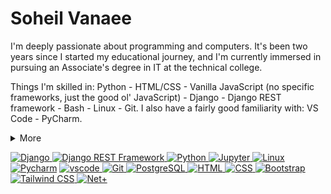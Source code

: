 <div>
<p>
<h1>Soheil Vanaee</h1>
I'm deeply passionate about programming and computers.
It's been two years since I started my educational journey, and I'm currently immersed in pursuing an Associate's degree in IT at the technical college.

Things I'm skilled in:
Python - HTML/CSS - Vanilla JavaScript (no specific frameworks, just the good ol' JavaScript) - Django - Django REST framework - Bash - Linux - Git.
I also have a fairly good familiarity with:
VS Code - PyCharm.

<details>
<summary>More</summary> <br>
  
Using Django, I can lend a hand in bringing your web visions to life. Whether you're building a website from scratch or need someone to take over the back-end development and support, I've got you covered.

I work remotely and whether it's freelancing (back-end focus) or corporate, the setting makes no difference to me.

Due to my relatively young age, I might not have an extensive work history (but then again, everyone has to start somewhere, right?).
</details>

</p>
<a href="https://www.djangoproject.com/" target="_blank"> <img src="https://img.shields.io/badge/Django-092E20?style=for-the-badge&logo=django&logoColor=white" alt="Django"/> </a>
<a href="https://www.django-rest-framework.org/" target="_blank"> <img src="https://img.shields.io/badge/Django_REST_Framework-092E20?style=for-the-badge&logo=django&logoColor=white" alt="Django REST Framework"/> </a>
<a href="https://www.python.org" target="_blank"> <img src="https://img.shields.io/badge/Python-FFD43B?style=for-the-badge&logo=python&logoColor=darkgreen" alt="Python"/> </a>
<a href="https://jupyter.org/" target="_blank"> <img src="https://img.shields.io/badge/Jupyter-F37626.svg?&style=for-the-badge&logo=Jupyter&logoColor=white" alt="Jupyter"/> </a>
<a href="https://www.linux.org/" target="_blank"> <img src="https://img.shields.io/badge/Linux-FCC624?style=for-the-badge&logo=linux&logoColor=black" alt="Linux"/> </a>
<a href="https://www.jetbrains.com/pycharm/" target="_blank"> <img src="https://img.shields.io/badge/PyCharm-000000.svg?&style=for-the-badge&logo=PyCharm&logoColor=white" alt="Pycharm"/></a>
<a href="https://code.visualstudio.com/" target="_blank"> <img src="https://img.shields.io/badge/VSCODE-007ACC.svg?style=for-the-badge&logo=visualstudiocode&logoColor=white" alt="vscode"/> </a>
<a href="https://git-scm.com/" target="_blank"> <img src="https://img.shields.io/badge/GIT-E44C30?style=for-the-badge&logo=git&logoColor=white" alt="Git"/> </a>
<a href="https://www.postgresql.org/" target="_blank"> <img src="https://img.shields.io/badge/PostgreSQL-316192?style=for-the-badge&logo=postgresql&logoColor=white" alt="PostgreSQL"/> </a>
<a href="https://www.w3.org/html/" target="_blank"> <img src="https://img.shields.io/badge/HTML-E34F26?style=for-the-badge&logo=html5&logoColor=white" alt="HTML"/> </a>
<a href="https://www.w3.org/Style/CSS/" target="_blank"> <img src="https://img.shields.io/badge/CSS-1572B6?style=for-the-badge&logo=css3&logoColor=white" alt="CSS"/> </a>
<a href="https://getbootstrap.com/" target="_blank"> <img src="https://img.shields.io/badge/Bootstrap-7952B3?style=for-the-badge&logo=bootstrap&logoColor=white" alt="Bootstrap"/> </a>
<a href="https://tailwindcss.com/" target="_blank"> <img src="https://img.shields.io/badge/Tailwind_CSS-38B2AC?style=for-the-badge&logo=tailwind-css&logoColor=white" alt="Tailwind CSS"/> </a>
<a href="https://net-plus.ir" target="_blank"> <img src="https://img.shields.io/badge/Net%2B-167C80?style=for-the-badge" alt="Net+"/> </a>


</div>





